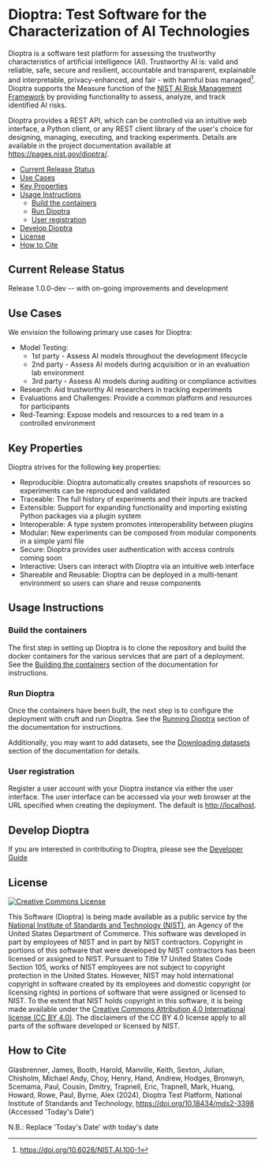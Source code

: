 # Dioptra: Test Software for the Characterization of AI Technologies

Dioptra is a software test platform for assessing the trustworthy characteristics of artificial intelligence (AI).
Trustworthy AI is: valid and reliable, safe, secure and resilient, accountable and transparent, explainable and interpretable, privacy-enhanced, and fair - with harmful bias managed[^1].
Dioptra supports the Measure function of the [NIST AI Risk Management Framework](https://nist.gov/itl/ai-risk-management-framework/) by providing functionality to assess, analyze, and track identified AI risks.

Dioptra provides a REST API, which can be controlled via an intuitive web interface, a Python client, or any REST client library of the user's choice for designing, managing, executing, and tracking experiments.
Details are available in the project documentation available at <https://pages.nist.gov/dioptra/>.

[^1]: <https://doi.org/10.6028/NIST.AI.100-1>

<!-- markdownlint-disable MD007 MD030 -->
- [Current Release Status](#current-release-status)
- [Use Cases](#use-cases)
- [Key Properties](#key-properties)
- [Usage Instructions](#usage-instructions)
    - [Build the containers](#build-the-containers)
    - [Run Dioptra](#run-dioptra)
    - [User registration](#user-registration)
- [Develop Dioptra](#develop-dioptra)
- [License](#license)
- [How to Cite](#how-to-cite)
<!-- markdownlint-enable MD007 MD030 -->

## Current Release Status

Release 1.0.0-dev -- with on-going improvements and development

## Use Cases

We envision the following primary use cases for Dioptra:

-   Model Testing:
    -   1st party - Assess AI models throughout the development lifecycle
    -   2nd party - Assess AI models during acquisition or in an evaluation lab environment
    -   3rd party - Assess AI models during auditing or compliance activities
-   Research: Aid trustworthy AI researchers in tracking experiments
-   Evaluations and Challenges: Provide a common platform and resources for participants
-   Red-Teaming: Expose models and resources to a red team in a controlled environment

## Key Properties

Dioptra strives for the following key properties:

-   Reproducible: Dioptra automatically creates snapshots of resources so experiments can be reproduced and validated
-   Traceable: The full history of experiments and their inputs are tracked
-   Extensible: Support for expanding functionality and importing existing Python packages via a plugin system
-   Interoperable: A type system promotes interoperability between plugins
-   Modular: New experiments can be composed from modular components in a simple yaml file
-   Secure: Dioptra provides user authentication with access controls coming soon
-   Interactive: Users can interact with Dioptra via an intuitive web interface
-   Shareable and Reusable: Dioptra can be deployed in a multi-tenant environment so users can share and reuse components

## Usage Instructions

### Build the containers

The first step in setting up Dioptra is to clone the repository and build the docker containers for the various services that are part of a deployment.
See the [Building the containers](https://pages.nist.gov/dioptra/getting-started/building-the-containers.html) section of the documentation for instructions.

### Run Dioptra

Once the containers have been built, the next step is to configure the deployment with cruft and run Dioptra.
See the [Running Dioptra](https://pages.nist.gov/dioptra/getting-started/running-dioptra.html) section of the documentation for instructions.

Additionally, you may want to add datasets, see the [Downloading datasets](https://pages.nist.gov/dioptra/getting-started/acquiring-datasets.html) section of the documentation for details.

### User registration

Register a user account with your Dioptra instance via either the user interface.
The user interface can be accessed via your web browser at the URL specified when creating the deployment.
The default is <http://localhost>.

## Develop Dioptra

If you are interested in contributing to Dioptra, please see the [Developer Guide](DEVELOPER.md)

## License

[![Creative Commons License](https://i.creativecommons.org/l/by/4.0/88x31.png)](http://creativecommons.org/licenses/by/4.0/)

This Software (Dioptra) is being made available as a public service by the [National Institute of Standards and Technology (NIST)](https://www.nist.gov/), an Agency of the United States Department of Commerce.
This software was developed in part by employees of NIST and in part by NIST contractors.
Copyright in portions of this software that were developed by NIST contractors has been licensed or assigned to NIST.
Pursuant to Title 17 United States Code Section 105, works of NIST employees are not subject to copyright protection in the United States.
However, NIST may hold international copyright in software created by its employees and domestic copyright (or licensing rights) in portions of software that were assigned or licensed to NIST.
To the extent that NIST holds copyright in this software, it is being made available under the [Creative Commons Attribution 4.0 International license (CC BY 4.0)](http://creativecommons.org/licenses/by/4.0/).
The disclaimers of the CC BY 4.0 license apply to all parts of the software developed or licensed by NIST.

## How to Cite

Glasbrenner, James, Booth, Harold, Manville, Keith, Sexton, Julian, Chisholm, Michael Andy, Choy, Henry, Hand, Andrew, Hodges, Bronwyn, Scemama, Paul, Cousin, Dmitry, Trapnell, Eric, Trapnell, Mark, Huang, Howard, Rowe, Paul, Byrne, Alex (2024), Dioptra Test Platform, National Institute of Standards and Technology, https://doi.org/10.18434/mds2-3398 (Accessed 'Today's Date')

N.B.: Replace 'Today's Date' with today's date
